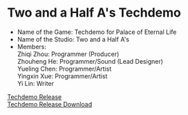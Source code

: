 # Two and a Half A's Techdemo

* Name of the Game: Techdemo for Palace of Eternal Life    
* Name of the Studio: Two and a Half A's    
* Members:  
  Zhiqi Zhou: Programmer (Producer)  
  Zhouheng He: Programmer/Sound (Lead Designer)  
  Yueling Chen: Programmer/Artist  
  Yingxin Xue: Programmer/Artist  
  Yi Lin: Writer  
  
[Techdemo Release](/2.5As_Techdemo/index.html)  
[Techdemo Release Download](2.5As_Techdemo.zip)  
